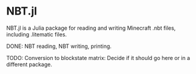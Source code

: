 # NBT.jl

NBT.jl is a Julia package for reading and writing Minecraft .nbt files, including .litematic files.

DONE: NBT reading, NBT writing, printing.

TODO: Conversion to blockstate matrix: Decide if it should go here or in a different package.
